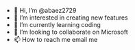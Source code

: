 - 👋 Hi, I’m @abaez2729
- 👀 I’m interested in creating new features
- 🌱 I’m currently learning coding
- 💞️ I’m looking to collaborate on Microsoft
- 📫 How to reach me email me

<!---
abaez2729/abaez2729 is a ✨ special ✨ repository because its `README.md` (this file) appears on your GitHub profile.
You can click the Preview link to take a look at your changes.
--->
